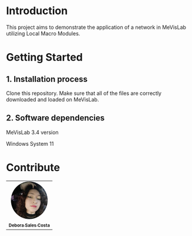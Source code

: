 # Introduction
This project aims to demonstrate the application of a network in MeVisLab utilizing Local Macro Modules.

# Getting Started

## 1. Installation process
Clone this repository. Make sure that all of the files are correctly downloaded and loaded on MeVisLab.

## 2. Software dependencies
MeVisLab 3.4 version 

Windows System 11

# Contribute
<table>
  <tr>
    <td align="center"><a href="https://github.com/deborasaless"><img style="border-radius: 50%;" src="https://raw.githubusercontent.com/deborasaless/images/main/foto-perfil-Debora-Sales-Costa.jpg" width="100px;" alt=""/><br /><sub><b>Debora Sales Costa</b></sub></a><br /></a></td>
   
</table>

